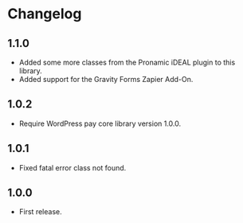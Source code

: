 # Changelog

## 1.1.0
*	Added some more classes from the Pronamic iDEAL plugin to this library.
*	Added support for the Gravity Forms Zapier Add-On.

## 1.0.2
*	Require WordPress pay core library version 1.0.0.

## 1.0.1
*	Fixed fatal error class not found.

## 1.0.0
*	First release.
